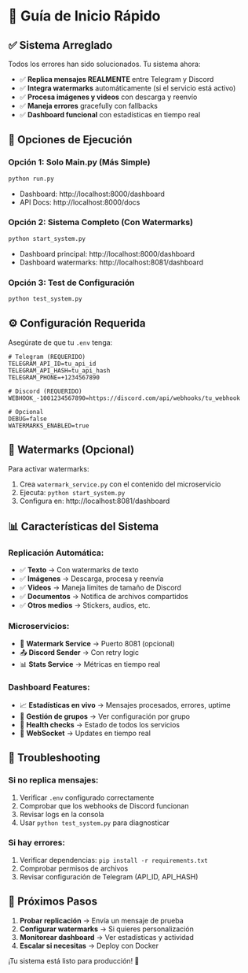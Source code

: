 # 🚀 Guía de Inicio Rápido

## ✅ Sistema Arreglado

Todos los errores han sido solucionados. Tu sistema ahora:

- ✅ **Replica mensajes REALMENTE** entre Telegram y Discord
- ✅ **Integra watermarks** automáticamente (si el servicio está activo)
- ✅ **Procesa imágenes y videos** con descarga y reenvío
- ✅ **Maneja errores** gracefully con fallbacks
- ✅ **Dashboard funcional** con estadísticas en tiempo real

## 🎯 Opciones de Ejecución

### Opción 1: Solo Main.py (Más Simple)
```bash
python run.py
```
- Dashboard: http://localhost:8000/dashboard
- API Docs: http://localhost:8000/docs

### Opción 2: Sistema Completo (Con Watermarks)
```bash
python start_system.py
```
- Dashboard principal: http://localhost:8000/dashboard
- Dashboard watermarks: http://localhost:8081/dashboard

### Opción 3: Test de Configuración
```bash
python test_system.py
```

## ⚙️ Configuración Requerida

Asegúrate de que tu `.env` tenga:

```env
# Telegram (REQUERIDO)
TELEGRAM_API_ID=tu_api_id
TELEGRAM_API_HASH=tu_api_hash  
TELEGRAM_PHONE=+1234567890

# Discord (REQUERIDO)
WEBHOOK_-1001234567890=https://discord.com/api/webhooks/tu_webhook

# Opcional
DEBUG=false
WATERMARKS_ENABLED=true
```

## 🎨 Watermarks (Opcional)

Para activar watermarks:

1. Crea `watermark_service.py` con el contenido del microservicio
2. Ejecuta: `python start_system.py`
3. Configura en: http://localhost:8081/dashboard

## 📊 Características del Sistema

### Replicación Automática:
- ✅ **Texto** → Con watermarks de texto
- ✅ **Imágenes** → Descarga, procesa y reenvía  
- ✅ **Videos** → Maneja límites de tamaño de Discord
- ✅ **Documentos** → Notifica de archivos compartidos
- ✅ **Otros medios** → Stickers, audios, etc.

### Microservicios:
- 🎨 **Watermark Service** → Puerto 8081 (opcional)
- 📤 **Discord Sender** → Con retry logic
- 📊 **Stats Service** → Métricas en tiempo real

### Dashboard Features:
- 📈 **Estadísticas en vivo** → Mensajes procesados, errores, uptime
- 👥 **Gestión de grupos** → Ver configuración por grupo
- 🔧 **Health checks** → Estado de todos los servicios
- 📡 **WebSocket** → Updates en tiempo real

## 🔧 Troubleshooting

### Si no replica mensajes:
1. Verificar `.env` configurado correctamente
2. Comprobar que los webhooks de Discord funcionan
3. Revisar logs en la consola
4. Usar `python test_system.py` para diagnosticar

### Si hay errores:
1. Verificar dependencias: `pip install -r requirements.txt`
2. Comprobar permisos de archivos
3. Revisar configuración de Telegram (API_ID, API_HASH)

## 🎯 Próximos Pasos

1. **Probar replicación** → Envía un mensaje de prueba
2. **Configurar watermarks** → Si quieres personalización
3. **Monitorear dashboard** → Ver estadísticas y actividad
4. **Escalar si necesitas** → Deploy con Docker

¡Tu sistema está listo para producción! 🚀
